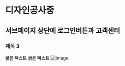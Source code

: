 # 디자인공사중
## 서브페이지 상단에 로그인버튼과 고객센터
### 제목 3
**굵은 텍스트**
__굵은 텍스트__
![image](https://github.com/user-attachments/assets/65c899a7-51e7-4d87-af99-c78e58ebce05)
